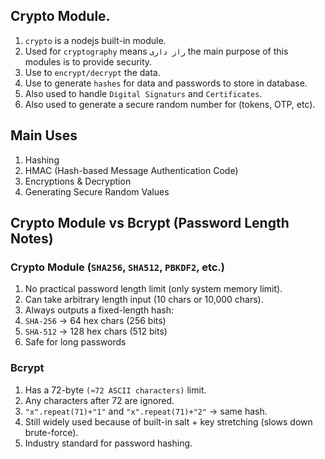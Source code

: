 ## Crypto Module.

1. `crypto` is a nodejs built-in module.
2. Used for `cryptography` means `راز داری` the main purpose of this modules
   is to provide security.
3. Use to `encrypt/decrypt` the data.
4. Use to generate `hashes` for data and passwords to store in database.
5. Also used to handle `Digital Signaturs` and `Certificates`.
6. Also used to generate a secure random number for (tokens, OTP, etc).

## Main Uses

1. Hashing
2. HMAC (Hash-based Message Authentication Code)
3. Encryptions & Decryption
4. Generating Secure Random Values

## Crypto Module vs Bcrypt (Password Length Notes)

### Crypto Module (`SHA256`, `SHA512`, `PBKDF2`, etc.)

1. No practical password length limit (only system memory limit).
2. Can take arbitrary length input (10 chars or 10,000 chars).
3. Always outputs a fixed-length hash:
3. `SHA-256` → 64 hex chars (256 bits)
4. `SHA-512` → 128 hex chars (512 bits)
5. Safe for long passwords

### Bcrypt

1. Has a 72-byte `(≈72 ASCII characters)` limit.
2. Any characters after 72 are ignored.
3. `"x".repeat(71)+"1"` and `"x".repeat(71)+"2"` → same hash.
4. Still widely used because of built-in salt + key stretching (slows down brute-force).
5. Industry standard for password hashing.

